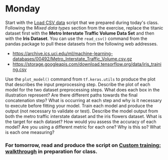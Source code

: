 # Monday

Start with the [Load CSV data](https://www.tensorflow.org/tutorials/load_data/csv) script that we prepared during today's class.  Following the *Mixed data types* section from the exercise, replace the titanic dataset first with the **Metro Interstate Traffic Volume Data Set** and then with the **Iris Dataset**.  You can use the `read_csv()` command from the pandas package to pull these datasets from the following web addresses.

- https://archive.ics.uci.edu/ml/machine-learning-databases/00492/Metro_Interstate_Traffic_Volume.csv.gz
- https://storage.googleapis.com/download.tensorflow.org/data/iris_training.csv

Use the `plot_model()` command from `tf.keras.utils` to produce the plot that describes the input preprocessing step.  Describe the plot of each model for the two dataset preprocessing steps.  What does each box in the illustration represent?  Are there different paths towards the final concatenation step?  What is occurring at each step and why is it necessary to execute before fitting your model.  Train each model and produce the output (not necessary to validate or test).  Describe the model output from both the  metro traffic interstate dataset and the iris flowers dataset.  What is the target for each dataset?  How would you assess the accuracy of each model?  Are you using a different metric for each one?  Why is this so?  What is each one measuring?

### For tomorrow, read and produce the script on [Custom training: walkthrough](https://www.tensorflow.org/tutorials/customization/custom_training_walkthrough) in preparation for class.









